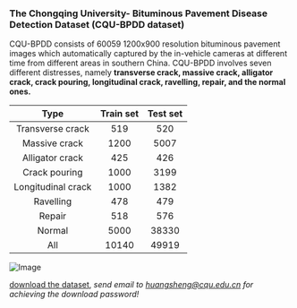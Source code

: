 ### The Chongqing University- Bituminous Pavement Disease Detection Dataset (CQU-BPDD dataset)

CQU-BPDD consists of 60059 1200x900 resolution bituminous pavement images which automatically captured by the in-vehicle cameras at different time from different areas in southern China. CQU-BPDD involves seven different distresses, namely **transverse crack, massive crack, alligator crack, crack pouring, longitudinal crack, ravelling, repair, and the normal ones.**

| Type | Train set | Test set |
|:----:|:----:  | :----: |
|Transverse crack| 519  | 520 |
| Massive crack | 1200 | 5007 |
| Alligator crack | 425 | 426 |
|Crack pouring| 1000  | 3199 |
| Longitudinal crack | 1000 | 1382 |
|Ravelling| 478  | 479 |
| Repair | 518 | 576 |
|Normal| 5000  | 38330 |
|All| 10140  | 49919 |

![Image](https://github.com/DearCaat/CQU-BPDD/blob/gh-pages/images/dataset.png?raw=true)

[download the dataset](https://pan.baidu.com/s/1ShSn0-bpBhCvNF1vF_LH5g), _send email to huangsheng@cqu.edu.cn for achieving the download password!_

